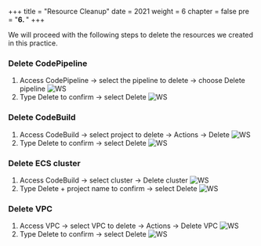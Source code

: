 +++
title = "Resource Cleanup"
date = 2021
weight = 6
chapter = false
pre = "<b>6. </b>"
+++

We will proceed with the following steps to delete the resources we created in this practice.

### Delete CodePipeline
1. Access CodePipeline -> select the pipeline to delete -> choose Delete pipeline
![WS](/images/cleanup/1.png) 
2. Type Delete to confirm -> select Delete
![WS](/images/cleanup/2.png) 
### Delete CodeBuild
1. Access CodeBuild -> select project to delete -> Actions -> Delete
![WS](/images/cleanup/3.png) 
2. Type Delete to confirm -> select Delete
![WS](/images/cleanup/4.png) 
### Delete ECS cluster
1. Access CodeBuild -> select cluster -> Delete cluster
![WS](/images/cleanup/8.png) 
2. Type Delete + project name to confirm -> select Delete
![WS](/images/cleanup/9.png) 
### Delete VPC
1. Access VPC -> select VPC to delete -> Actions -> Delete VPC
![WS](/images/cleanup/6.png) 
2. Type Delete to confirm -> select Delete
![WS](/images/cleanup/7.png)
